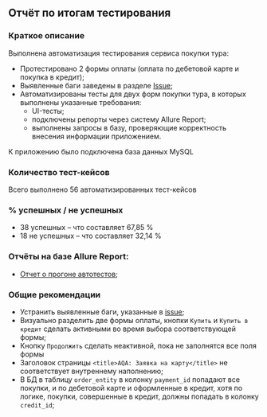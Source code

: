 ## Отчёт по итогам тестирования

### Краткое описание

Выполнена автоматизация тестирования сервиса покупки тура:
* Протестировано 2 формы оплаты (оплата по дебетовой карте и покупка в кредит);
* Выявленные баги заведены в разделе [Issue](https://github.com/OAOblat/course_project/issues);
* Автоматизированы тесты для двух форм покупки тура, в которых выполнены указанные требования:
    * UI-тесты;
    * подключены репорты через систему Allure Report;
    * выполнены запросы в базу, проверяющие корректность внесения информации приложением.

К приложению было подключена база данных MySQL

### Количество тест-кейсов
Всего выполнено 56 автоматизированных тест-кейсов

### % успешных / не успешных
* 38 успешных – что составляет 67,85 %
* 18 не успешных – что составляет 32,14 %

### Отчёты на базе Allure Report:
* [Отчет о прогоне автотестов]();

### Общие рекомендации
* Устранить выявленные баги, указанные в [issue](https://github.com/OAOblat/course_project/issues);
* Визуально разделить две формы оплаты, кнопки `Купить` и `Купить в кредит` сделать активными во время выбора соответствующей формы;
* Кнопку `Продолжить` сделать неактивной, пока не заполнятся все поля формы
* Заголовок страницы `<title>AQA: Заявка на карту</title>` не соответствует внутреннему наполнению;
* В БД в таблицу `order_entity` в колонку `payment_id` попадают все покупки, и по дебетовой карте и оформленные в кредит, хотя по логике, покупки, совершенные в кредит, должны попадать в колонку `credit_id`;

